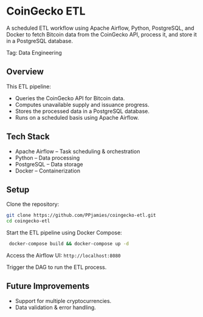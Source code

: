 # **CoinGecko ETL**

A scheduled ETL workflow using Apache Airflow, Python, PostgreSQL, and Docker to fetch Bitcoin data from the CoinGecko
API, process it, and store it in a PostgreSQL database.

Tag: Data Engineering

## **Overview**

This ETL pipeline:

- Queries the CoinGecko API for Bitcoin data.
- Computes unavailable supply and issuance progress.
- Stores the processed data in a PostgreSQL database.
- Runs on a scheduled basis using Apache Airflow.

## **Tech Stack**

- Apache Airflow – Task scheduling & orchestration
- Python – Data processing
- PostgreSQL – Data storage
- Docker – Containerization

## **Setup**

Clone the repository:

```bash
git clone https://github.com/PPjamies/coingecko-etl.git 
cd coingecko-etl
 ```

Start the ETL pipeline using Docker Compose:

```bash
 docker-compose build && docker-compose up -d
 ```

Access the Airflow UI:
```http://localhost:8080```

Trigger the DAG to run the ETL process.

## **Future Improvements**

- Support for multiple cryptocurrencies.
- Data validation & error handling.
